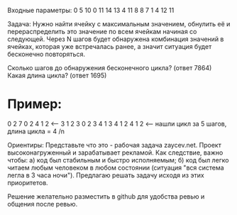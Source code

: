 Входные параметры:
0 5 10 0 11 14 13 4 11 8 8 7 1 4 12 11

Задача:
Нужно найти ячейку с максимальным значением, обнулить её и перераспределить
это значение по всем ячейкам начиная со следующей.
Через N шагов будет обнаружена
комбинация значений в ячейках, которая уже встречалась ранее, а значит ситуация
будет бесконечно повторяться.

Сколько шагов до обнаружения бесконечного цикла? (ответ 7864)
Какая длина цикла? (ответ 1695)


Пример:
=======
0 2 7 0 
2 4 1 2 <-- 
3 1 2 3 
0 2 3 4 
1 3 4 1 
2 4 1 2 <-- нашли цикл за 5 шагов, длина цикла = 4 /n

Ориентиры: 
Представьте что это - рабочая задача zaycev.net. Проект высоконагруженный и зарабатывает рекламой. 
Как следствие, важно чтобы:
    а) код был стабильным и быстро исполняемым;
    б) код был легко читаем любым человеком в любом состоянии (ситуация "вся система легла в 3 часа ночи").
Предлагаю решать задачу исходя из этих приоритетов.

Решение желательно разместить в github для удобства ревью и общения после ревью.
